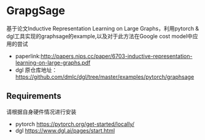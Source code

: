 # GrapgSage
基于论文Inductive Representation Learning on Large Graphs，利用pytorch & dgl工具实现的graphsage的example,以及对于此方法在Google cost model中应用的尝试
+ paperlink:http://papers.nips.cc/paper/6703-inductive-representation-learning-on-large-graphs.pdf
+ dgl 原仓库地址：https://github.com/dmlc/dgl/tree/master/examples/pytorch/graphsage
## Requirements
请根据自身硬件情况进行安装
+ pytorch https://pytorch.org/get-started/locally/
+ dgl https://www.dgl.ai/pages/start.html

